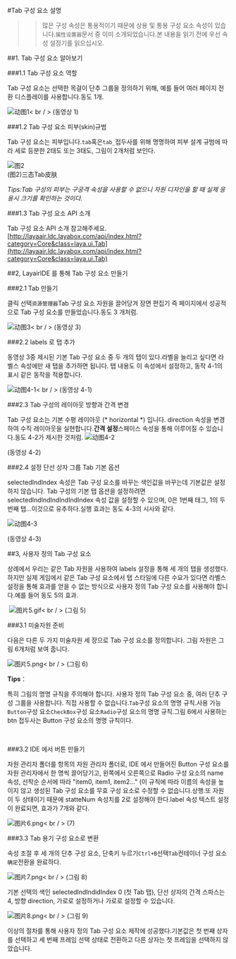 #Tab 구성 요소 설명

>> 많은 구성 속성은 통용적이기 때문에 상용 및 통용 구성 요소 속성이 있습니다.`属性设置器`문서 중 이미 소개되었습니다.본 내용을 읽기 전에 우선 속성 설정기를 읽으십시오.

##1. Tab 구성 요소 알아보기

###1.1 Tab 구성 요소 역할

Tab 구성 요소는 선택한 목걸이 단추 그룹을 정의하기 위해, 예를 들어 여러 페이지 전환 디스플레이를 사용합니다.동도 1개.

![动图1](img/1.gif)< br / > (동영상 1)

###1.2 Tab 구성 요소 피부(skin)규범

Tab 구성 요소는 피부입니다.`tab`혹은`tab_`접두사를 위해 명명하여 피부 설계 규범에 따라 세로 등분한 2태도 또는 3태도, 그림이 2개처럼 보인다.

![图2](img/2.png) <br /> (图2)三态Tab皮肤


*Tips:Tab 구성의 피부는 구궁격 속성을 사용할 수 없으니 자원 디자인을 할 때 실제 응용시 크기를 확인하는 것이다.*

###1.3 Tab 구성 요소 API 소개

Tab 구성 요소 API 소개 참고해주세요.[http://layaair.ldc.layabox.com/api/index.html?category=Core&class=laya.ui.Tab](http://layaair.ldc.layabox.com/api/index.html?category=Core&class=laya.ui.Tab)



##2, LayairIDE 를 통해 Tab 구성 요소 만들기

###2.1 Tab 만들기


클릭 선택`资源管理器`Tab 구성 요소 자원을 끌어당겨 장면 편집기 즉 페이지에서 성공적으로 Tab 구성 요소를 만들었습니다.동도 3 개처럼.

​![动图3](img/3.gif)< br / > (동영상 3)



###2.2 labels 로 탭 추가

동영상 3중 제시된 기본 Tab 구성 요소 중 두 개의 탭이 있다.라벨을 늘리고 싶다면 라벨스 속성에만 새 탭을 추가하면 됩니다. 탭 내용도 이 속성에서 설정하고, 동작 4-1의 표시 같은 동작을 적용합니다.

![动图4-1](img/4-1.gif)< br / > (동영상 4-1)



###2.3 Tab 구성의 레이아웃 방향과 간격 변경

Tab 구성 요소는 기본 수평 레이아웃 (* horizontal *) 입니다. direction 속성을 변경하여 수직 레이아웃을 실현합니다.**간격 설정**스페이스 속성을 통해 이루어질 수 있습니다.동도 4-2가 제시한 것처럼.
![动图4-2](img/4-2.gif) 

(동영상 4-2)

###2.4 설정 단선 상자 그룹 Tab 기본 옵션

selectedIndIndex 속성은 Tab 구성 요소를 바꾸는 색인값을 바꾸는데 기본값은 설정하지 않습니다. Tab 구성의 기본 탭 옵션을 설정하려면 selectedIndIndIndIndIndIndex 속성 값을 설정할 수 있으며, 0은 1번째 태그, 1의 두 번째 탭...이것으로 유추하다.실행 효과는 동도 4-3의 시사와 같다.

![动图4-3](img/4-3.gif) 

(동영상 4-3)



##3, 사용자 정의 Tab 구성 요소

상례에서 우리는 같은 Tab 자원을 사용하여 labels 설정을 통해 세 개의 탭을 생성했다.하지만 실제 게임에서 같은 Tab 구성 요소에서 탭 스타일에 다른 수요가 있다면 라벨스 설정을 통해 효과를 얻을 수 없는 방식으로 사용자 정의 Tab 구성 요소를 사용해야 합니다.예를 들어 동도 5의 효과.



​	![图片5.gif](img/5.gif)< br / > (그림 5)



###3.1 미술자원 준비

다음은 다른 두 가지 미술자원 세 장으로 Tab 구성 요소를 정의합니다. 그림 자원은 그림 6개처럼 보여 줍니다.



 ![图片5.png](img/6.png)< br / > (그림 6)

**Tips**：

특히 그림의 명명 규칙을 주의해야 합니다. 사용자 정의 Tab 구성 요소 중, 여러 단추 구성 그룹을 사용합니다. 직접 사용할 수 없습니다.`Tab`구성 요소의 명명 규칙.사용 가능`Button`구성 요소`CheckBox`구성 요소`Radio`구성 요소의 명명 규칙.그림 6에서 사용하는 btn 접두사는 Button 구성 요소의 명명 규칙이다.

​

###3.2 IDE 에서 버튼 만들기

자원 관리자 폴더를 항목의 자원 관리자 폴더로, IDE 에서 만들어진 Button 구성 요소를 자원 관리자에서 한 명씩 끌어당기고, 왼쪽에서 오른쪽으로 Radio 구성 요소의 name 속성, 선착순 순서에 따라 "item0, item1, item2..." (이 규칙에 따라 이름의 속성을 높이지 않고 생성된 Tab 구성 요소를 무효 구성 요소로 수정할 수 없습니다.상행.또 자원이 두 상태이기 때문에 statteNum 속성치를 2로 설정해야 한다.label 속성 텍스트 설정이 완료되면, 효과가 7개와 같다.

![图片6.png](img/7.png)< br / > (7)



###3.3 Tab 용기 구성 요소로 변환

속성 조절 후 세 개의 단추 구성 요소, 단축키 누르기`Ctrl+B`선택`Tab`컨테이너 구성 요소`确定`전환을 완료하다.

​![图片7.png](img/8.png)< br / > (그림 8)



기본 선택의 색인 selectedIndIndidIndex 0 (첫 Tab 탭), 단선 상자의 간격 스파스는 4, 방향 direction, 가로로 설정하거나 가로로 설정할 수 있습니다.

​![图片8.png](img/9.png)< br / > (그림 9)

이상의 절차를 통해 사용자 정의 Tab 구성 요소 제작에 성공했다.기본값은 첫 번째 상자를 선택하고 세 번째 프레임 선택 상태로 전환하고 다른 상자는 첫 프레임을 선택하지 않았습니다.





